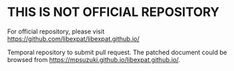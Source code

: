 # THIS IS NOT OFFICIAL REPOSITORY

For official repository, please visit https://github.com/libexpat/libexpat.github.io/

Temporal repository to submit pull request.
The patched document could be browsed from https://mpsuzuki.github.io/libexpat.github.io/.
